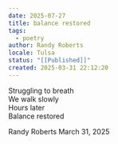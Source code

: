 ```yaml
---
date: 2025-07-27
title: balance restored
tags:
  - poetry
author: Randy Roberts
locale: Tulsa
status: "[[Published]]"
created: 2025-03-31 22:12:20
---
```

Struggling to breath  
We walk slowly  
Hours later  
Balance restored   
   
Randy Roberts March 31, 2025  
   